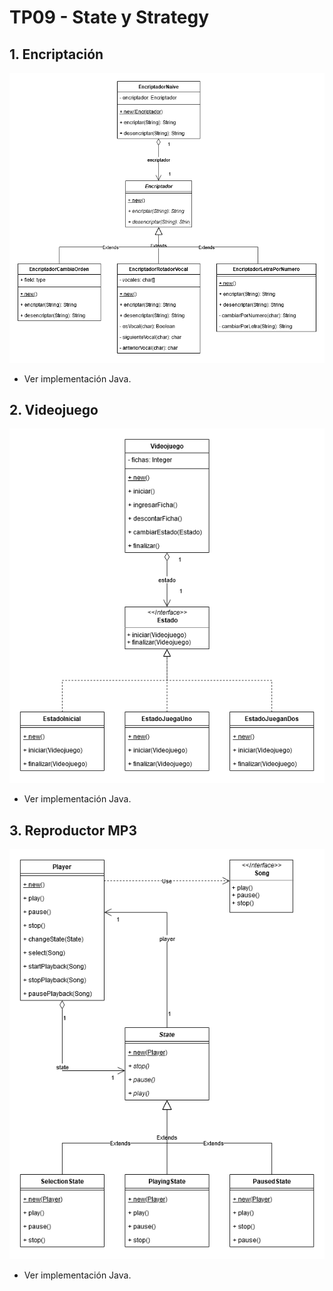 # TP09 - State y Strategy

## 1. Encriptación

![Encriptación](uml-01-encriptacion.png)

- Ver implementación Java.

## 2. Videojuego

![Videojuego](uml-02-videojuego.png)

- Ver implementación Java.

## 3. Reproductor MP3

![Reproductor MP3](uml-03-reproductor.png)

- Ver implementación Java.
